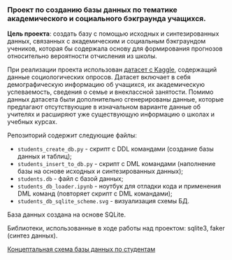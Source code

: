 ### Проект по созданию базы данных по тематике академического и социального бэкграунда учащихся. 

**Цель проекта**: создать базу с помощью исходных и синтезированных данных, связанных с академическим и социальным бэкграундом учеников, которая бы содержала основу для формирования прогнозов относительно вероятности отчисления из школы.

При реализации проекта использован [датасет с Kaggle](https://www.kaggle.com/datasets/abdullah0a/student-dropout-analysis-and-prediction-dataset), содержащий данные социологических опросов. Датасет включает в себя демографическую информацию об учащихся, их академическую успеваемость, сведения о семье и внеклассной занятости. Помимо данных датасета были дополнительно сгенерированы данные, которые предлагают отсутствующие в изначальном варианте данные об учителях и расширяют уже существующую информацию о школах и учебных курсах.

Репозиторий содержит следующие файлы:
- `students_create_db.py` - скрипт с DDL командами (создание базы данных и таблиц);
- `students_insert_to_db.py` - скрипт с DML командами (наполнение базы на основе исходных и синтезированных данных);
- `students.db` - файл с базой данных;
- `students_db_loader.ipynb` - ноутбук для отладки кода и применения DML команд (повторяет скрипт с DML командами);
- `students_db_sqlite_scheme.svg` - визуализация схемы БД.

База данных создана на основе SQLite.

Библиотеки, использованные в ходе работы над проектом: sqlite3, faker (синтез данных).

[Концептальная схема базы данных по студентам](https://drive.google.com/file/d/1up-pHYgRnpuUeZ46K-X7zxkanIEcnq3-/view?usp=sharing) 
